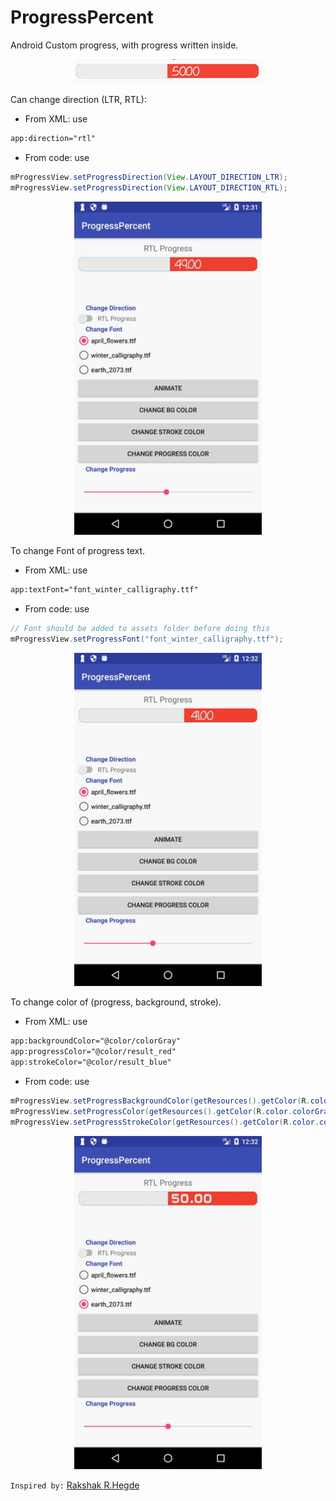 # ProgressPercent
Android Custom progress, with progress written inside.

<p align="center">
<img alt="demo gif" src="preview/progress_percent.png" width=300 />
</p>

Can change direction (LTR, RTL):
- From XML: use 
```xml
app:direction="rtl"
```
- From code: use
```java
mProgressView.setProgressDirection(View.LAYOUT_DIRECTION_LTR);
mProgressView.setProgressDirection(View.LAYOUT_DIRECTION_RTL);
```

<p align="center">
<img alt="demo gif" src="preview/progress_preview.gif" width=300 />
</p>

To change Font of progress text.
- From XML: use 
```xml
app:textFont="font_winter_calligraphy.ttf"
```
- From code: use
```java
// Font should be added to assets folder before doing this
mProgressView.setProgressFont("font_winter_calligraphy.ttf");
```

<p align="center">
<img alt="demo gif" src="preview/progress_preview2.gif" width=300 />
</p>

To change color of (progress, background, stroke).
- From XML: use 
```xml
app:backgroundColor="@color/colorGray"
app:progressColor="@color/result_red"
app:strokeColor="@color/result_blue"
```
- From code: use
```java
mProgressView.setProgressBackgroundColor(getResources().getColor(R.color.colorGray));
mProgressView.setProgressColor(getResources().getColor(R.color.colorGray));
mProgressView.setProgressStrokeColor(getResources().getColor(R.color.colorGray));
```

<p align="center">
<img alt="demo gif" src="preview/progress_preview3.gif" width=300 />
</p>

`Inspired by:`
[Rakshak R.Hegde](https://github.com/rakshakhegde/Diffre "Rakshak R.Hegde's Differ Project")
